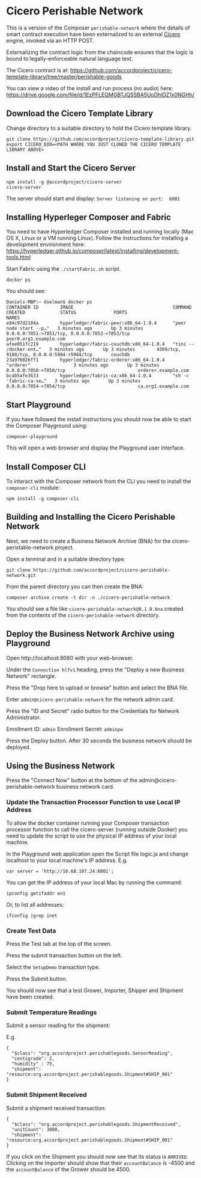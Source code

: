 # Cicero Perishable Network

This is a version of the Composer `perishable-network` where the details of smart contract execution have been externalized to an external [Cicero](http://cicero-docs.readthedocs.io/en/latest/) engine, invoked via an HTTP POST.

Externalizing the contract logic from the chaincode ensures that the logic is bound to legally-enforceable natural language text.

The Cicero contract is at:
https://github.com/accordproject/cicero-template-library/tree/master/perishable-goods

You can view a video of the install and run process (no audio) here:
https://drive.google.com/file/d/1EzPFLEQMGBTJQ5SBA5UoDhlDZ1x0NGHh/

## Download the Cicero Template Library

Change directory to a suitable directory to hold the Cicero template library.

```
git clone https://github.com/accordproject/cicero-template-library.git
export CICERO_DIR=<PATH WHERE YOU JUST CLONED THE CICERO TEMPLATE LIBRARY ABOVE>
```

## Install and Start the Cicero Server

```
npm install -g @accordproject/cicero-server
cicero-server
```

The server should start and display: `Server listening on port:  6001`

## Installing Hyperleger Composer and Fabric

You need to have Hyperledger Composer installed and running locally (Mac OS X, Linux or a VM running Linux). Follow the instructions for installing a development environment here: https://hyperledger.github.io/composer/latest/installing/development-tools.html

Start Fabric using the `./startFabric.sh` script.

```
docker ps
```

You should see:

```
Daniels-MBP:~ dselman$ docker ps
CONTAINER ID        IMAGE                                     COMMAND                  CREATED             STATUS              PORTS                                            NAMES
e84c97d2104a        hyperledger/fabric-peer:x86_64-1.0.4      "peer node start --p…"   3 minutes ago       Up 3 minutes        0.0.0.0:7051->7051/tcp, 0.0.0.0:7053->7053/tcp   peer0.org1.example.com
afee051fc219        hyperledger/fabric-couchdb:x86_64-1.0.4   "tini -- /docker-ent…"   3 minutes ago       Up 3 minutes        4369/tcp, 9100/tcp, 0.0.0.0:5984->5984/tcp       couchdb
23a976026ff1        hyperledger/fabric-orderer:x86_64-1.0.4   "orderer"                3 minutes ago       Up 3 minutes        0.0.0.0:7050->7050/tcp                           orderer.example.com
bcab5afe3633        hyperledger/fabric-ca:x86_64-1.0.4        "sh -c 'fabric-ca-se…"   3 minutes ago       Up 3 minutes        0.0.0.0:7054->7054/tcp                           ca.org1.example.com
```

## Start Playground

If you have followed the install instructions you should now be able to start the Composer Playground using:

```
composer-playground
```

This will open a web browser and display the Playground user interface.

## Install Composer CLI

To interact with the Composer network from the CLI you need to install the `composer-cli` module:

```
npm install -g composer-cli
```

## Building and Installing the Cicero Perishable Network

Next, we need to create a Business Network Archive (BNA) for the cicero-peristable-network project.

Open a terminal and in a suitable directory type:

```
git clone https://github.com/accordproject/cicero-perishable-network.git
```

From the parent directory you can then create the BNA:

```
composer archive create -t dir -n ./cicero-perishable-network
```

You should see a file like `cicero-perishable-network@0.1.0.bna` created from the contents of the `cicero-perishable-network` directory.

## Deploy the Business Network Archive using Playground

Open http://localhost:8080 with your web-browser.

Under the `Connection hlfv1` heading, press the "Deploy a new Business Network" rectangle.

Press the "Drop here to upload or browse" button and select the BNA file.

Enter `admin@cicero-perishable-network` for the network admin card.

Press the "ID and Secret" radio button for the Credentials for Network Administrator.

Enrollment ID: `admin`
Enrollment Secret: `adminpw`

Press the Deploy button. After 30 seconds the business network should be deployed.

## Using the Business Network

Press the "Connect Now" button at the bottom of the admin@cicero-perishable-network business network card.

### Update the Transaction Processor Function to use Local IP Address

To allow the docker container running your Composer transaction processor function to call the cicero-server (running outside Docker) you need to update the script to use the physical IP address of your local machine.

In the Playground web application open the Script file logic.js and change localhost to your local machine's IP address. E.g.

```
var server = 'http://10.68.107.24:6001';
```

You can get the IP address of your local Mac by running the command:

```
ipconfig getifaddr en1
```

Or, to list all addresses:

```
ifconfig |grep inet
```

### Create Test Data

Press the Test tab at the top of the screen.

Press the submit transaction button on the left.

Select the `SetupDemo` transaction type.

Press the Submit button.

You should now see that a test Grower, Importer, Shipper and Shipment have been created.

### Submit Temperature Readings

Submit a sensor reading for the shipment:

E.g.

```
{
  "$class": "org.accordproject.perishablegoods.SensorReading",
  "centigrade": 2,
  "humidity" : 75,
  "shipment": "resource:org.accordproject.perishablegoods.Shipment#SHIP_001"
}
```

### Submit Shipment Received

Submit a shipment received transaction:

```
{
  "$class": "org.accordproject.perishablegoods.ShipmentReceived",
  "unitCount": 3000,
  "shipment": "resource:org.accordproject.perishablegoods.Shipment#SHIP_001"
}
```

If you click on the Shipment you should now see that its status is `ARRIVED`. Clicking on the Importer should show that their `accountBalance` is -4500 and the `accountBalance` of the Grower should be 4500.



